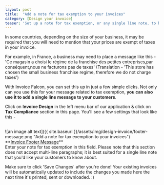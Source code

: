 ```yaml
---
layout: post
title:  "Add a note for tax exemption to your invoices"
category: [Design your invoice]
teaser: 'Set up a note for tax exemption, or any single line note, to be shown in every invoice.'
---
```


In some countries, depending on the size of your business, it may be required that you will need to mention that your prices are exempt of taxes in your invoice.

For example, in France, a business may need to place a message like this - 'Ce magasin a choisi le régime de la franchise des petites entreprises,par conséquent,nous ne facturons pas de taxes' (Translation - 'This store has chosen the small business franchise regime, therefore we do not charge taxes')

With Invoice Falcon, you can set this up in just a few simple clicks. Not only can you use this for your message related to tax exemption, <b>you can also use it to add a single line message to your customers.</b>

Click on **Invoice Design** in the left menu bar of our application & click on **Tax Compliance** section in this page. You'll see a few settings that look like this -

<br/>
![an image alt text]({{ site.baseurl }}/assets/img/design-invoice/footer-message.png "Add a note for tax exemption to your invoices")

<br/>
**<u>Invoice Footer Message</u>**
<br/>
Enter your note for tax exemption in this field. Please note that this section does not accept multi-line paragraphs; it is best suited for a single line note that you'd like your customers to know about.

Make sure to click 'Save Changes' after you're done! Your existing invoices will be automatically updated to include the changes you made here the next time it's printed, sent or downloaded. :)
